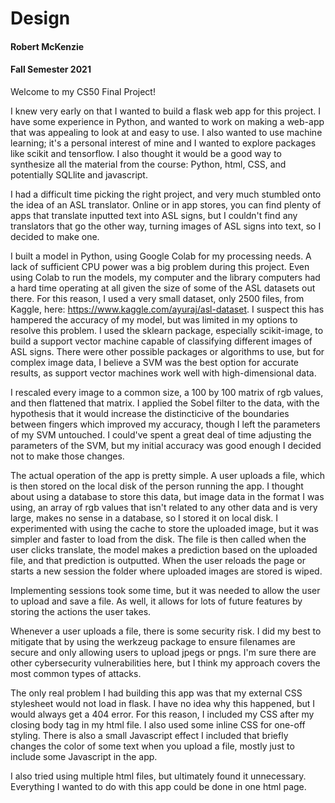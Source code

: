 # Design

#### Robert McKenzie
#### Fall Semester 2021

Welcome to my CS50 Final Project!

I knew very early on that I wanted to build a flask web app for this project. I have some experience in Python, and wanted to work on making a web-app that was appealing to look at and easy to use. I also wanted to use machine learning; it's a personal interest of mine and I wanted to explore packages like scikit and tensorflow. I also thought it would be a good way to synthesize all the material from the course: Python, html, CSS, and potentially SQLlite and javascript. 

I had a difficult time picking the right project, and very much stumbled onto the idea of an ASL translator. Online or in app stores, you can find plenty of apps that translate inputted text into ASL signs, but I couldn't find any translators that go the other way, turning images of ASL signs into text, so I decided to make one. 

I built a model in Python, using Google Colab for my processing needs. A lack of sufficient CPU power was a big problem during this project. Even using Colab to run the models, my computer and the library computers had a hard time operating at all given the size of some of the ASL datasets out there. For this reason, I used a very small dataset, only 2500 files, from Kaggle, here: https://www.kaggle.com/ayuraj/asl-dataset. I suspect this has hampered the accuracy of my model, but was limited in my options to resolve this problem. I used the sklearn package, especially scikit-image, to build a support vector machine capable of classifying different images of ASL signs. There were other possible packages or algorithms to use, but for complex image data, I believe a SVM was the best option for accurate results, as support vector machines work well with high-dimensional data.

I rescaled every image to a common size, a 100 by 100 matrix of rgb values, and then flattened that matrix. I applied the Sobel filter to the data, with the hypothesis that it would increase the distincticive of the boundaries between fingers which improved my accuracy, though I left the parameters of my SVM untouched. I could've spent a great deal of time adjusting the parameters of the SVM, but my initial accuracy was good enough I decided not to make those changes. 

The actual operation of the app is pretty simple. A user uploads a file, which is then stored on the local disk of the person running the app. I thought about using a database to store this data, but image data in the format I was using, an array of rgb values that isn't related to any other data and is very large, makes no sense in a database, so I stored it on local disk. I experimented with using the cache to store the uploaded image, but it was simpler and faster to load from the disk. The file is then called when the user clicks translate, the model makes a prediction based on the uploaded file, and that prediction is outputted. When the user reloads the page or starts a new session the folder where uploaded images are stored is wiped. 

Implementing sessions took some time, but it was needed to allow the user to upload and save a file. As well, it allows for lots of future features by storing the actions the user takes. 

Whenever a user uploads a file, there is some security risk. I did my best to mitigate that by using the werkzeug package to ensure filenames are secure and only allowing users to upload jpegs or pngs. I'm sure there are other cybersecurity vulnerabilities here, but I think my approach covers the most common types of attacks. 

The only real problem I had building this app was that my external CSS stylesheet would not load in flask. I have no idea why this happened, but I would always get a 404 error. For this reason, I included my CSS after my closing body tag in my html file. I also used some inline CSS for one-off styling. There is also a small Javascript effect I included that briefly changes the color of some text when you upload a file, mostly just to include some Javascript in the app.

I also tried using multiple html files, but ultimately found it unnecessary. Everything I wanted to do with this app could be done in one html page. 

